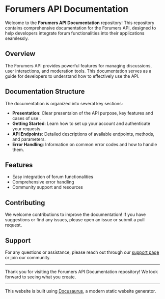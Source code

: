 # Forumers API Documentation

Welcome to the **Forumers API Documentation** repository! This repository contains comprehensive documentation for the Forumers API, designed to help developers integrate forum functionalities into their applications seamlessly.

## Overview

The Forumers API provides powerful features for managing discussions, user interactions, and moderation tools. This documentation serves as a guide for developers to understand how to effectively use the API.

## Documentation Structure

The documentation is organized into several key sections:

- **Presentation**: Clear presentaion of the API purpose, key features and cases of use	.
- **Getting Started**: Learn how to set up your account and authenticate your requests.
- **API Endpoints**: Detailed descriptions of available endpoints, methods, and parameters.
- **Error Handling**: Information on common error codes and how to handle them.

## Features

- Easy integration of forum functionalities
- Comprehensive error handling
- Community support and resources


## Contributing

We welcome contributions to improve the documentation! If you have suggestions or find any issues, please open an issue or submit a pull request.

## Support

For any questions or assistance, please reach out through our [support page](#) or join our community.

---

Thank you for visiting the Forumers API Documentation repository! We look forward to seeing what you create.

---

This website is built using [Docusaurus](https://docusaurus.io/), a modern static website generator.
